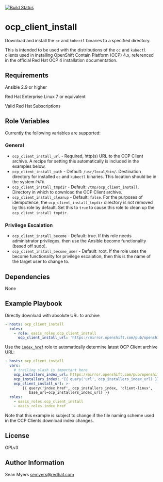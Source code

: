 [![Build Status](https://travis-ci.com/oasis-roles/ocp_client_install.svg?branch=master)](https://travis-ci.com/oasis-roles/ocp_client_install)

ocp_client_install
==================

Download and install the `oc` and `kubectl` binaries to a specified directory.

This is intended to be used with the distributions of the `oc` and `kubectl` clients
used in installing OpenShift Contain Platform (OCP) 4.x, referenced in the official
Red Hat OCP 4 installation documentation.

Requirements
------------

Ansible 2.9 or higher

Red Hat Enterprise Linux 7 or equivalent

Valid Red Hat Subscriptions

Role Variables
--------------

Currently the following variables are supported:

### General

* `ocp_client_install_url` - Required, http(s) URL to the OCP Client archive. A recipe for
  setting this automatically is included in the examples below.
* `ocp_client_install_path` - Default: `/usr/local/bin/`. Destination directory for installed `oc`
   and `kubectl` binaries. This location should be in the system `PATH`.
* `ocp_client_install_tmpdir` - Default: `/tmp/ocp_client_install`. Directory in which to download
  the OCP Client archive.
* `ocp_client_install_cleanup` - Default: `false`. For the purposes of idempotence,
  the `ocp_client_install_tmpdir` directory is not removed by this role by default.
  Set this to `true` to cause this role to clean up the `ocp_client_install_tmpdir`.

### Privilege Escalation

* `ocp_client_install_become` - Default: true. If this role needs administrator
  privileges, then use the Ansible become functionality (based off sudo).
* `ocp_client_install_become_user` - Default: root. If the role uses the become
  functionality for privilege escalation, then this is the name of the target
  user to change to.

Dependencies
------------

None

Example Playbook
----------------

Directly download with absolute URL to archive

```yaml
- hosts: ocp_client_install
  roles:
    - role: oasis_roles.ocp_client_install
      ocp_client_install_url: 'https://mirror.openshift.com/pub/openshift-v4/clients/ocp/latest/openshift-client-linux-4.2.4.tar.gz'

```

Use the [`index_href`](https://galaxy.ansible.com/oasis_roles/index_href) role
to automatically determine latest OCP Client archive URL:

```yaml
- hosts: ocp_client_install
  vars:
    # trailing slash is important here
    ocp_installers_index_url: https://mirror.openshift.com/pub/openshift-v4/clients/ocp/latest/
    ocp_installers_index: "{{ query('url', ocp_installers_index_url) }}"
    ocp_client_install_url: >-
        {{ query('index_href', ocp_installers_index, 'client-linux',
           base_url=ocp_installers_index_url) }}
  roles:
    - oasis_roles.ocp_client_install
    - oasis_roles.index_href
```

Note that this example is subject to change if the file naming scheme used in the
OCP Clients download index changes.

License
-------

GPLv3

Author Information
------------------

Sean Myers <semyers@redhat.com>
